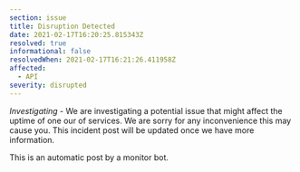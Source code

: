 ```yaml
---
section: issue
title: Disruption Detected
date: 2021-02-17T16:20:25.815343Z
resolved: true
informational: false
resolvedWhen: 2021-02-17T16:21:26.411958Z
affected:
  - API
severity: disrupted
---
```

*Investigating* - We are investigating a potential issue that might affect the uptime of one our of services. We are sorry for any inconvenience this may cause you. This incident post will be updated once we have more information.

This is an automatic post by a monitor bot.
        